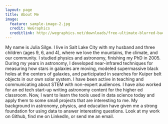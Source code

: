 ```yaml
---
layout: page
title: About Me
image:
  feature: sample-image-2.jpg
  credit: WeGraphics
  creditlink: http://wegraphics.net/downloads/free-ultimate-blurred-background-pack/
---
```


My name is Julia Silge. I live in Salt Lake City with my husband and three children (ages 9, 6, and 4), where we love the mountains, the climate, and our community. I studied physics and astronomy, finishing my PhD in 2005. During my years in astronomy, I developed near-infrared techniques for measuring how stars in galaxies are moving, modeled supermassive black holes at the centers of galaxies, and participated in searches for Kuiper belt objects in our own solar system. I have been active in teaching and communicating about STEM with non-expert audiences. I have also worked for an ed tech start-up writing astronomy content for the higher ed classroom. Now, I want to learn the tools used in data science today and apply them to some small projects that are interesting to me. My background in astronomy, physics, and education have given me a strong foundation for using data to answer interesting questions. Look at my work on Github, find me on LinkedIn, or send me an email.
